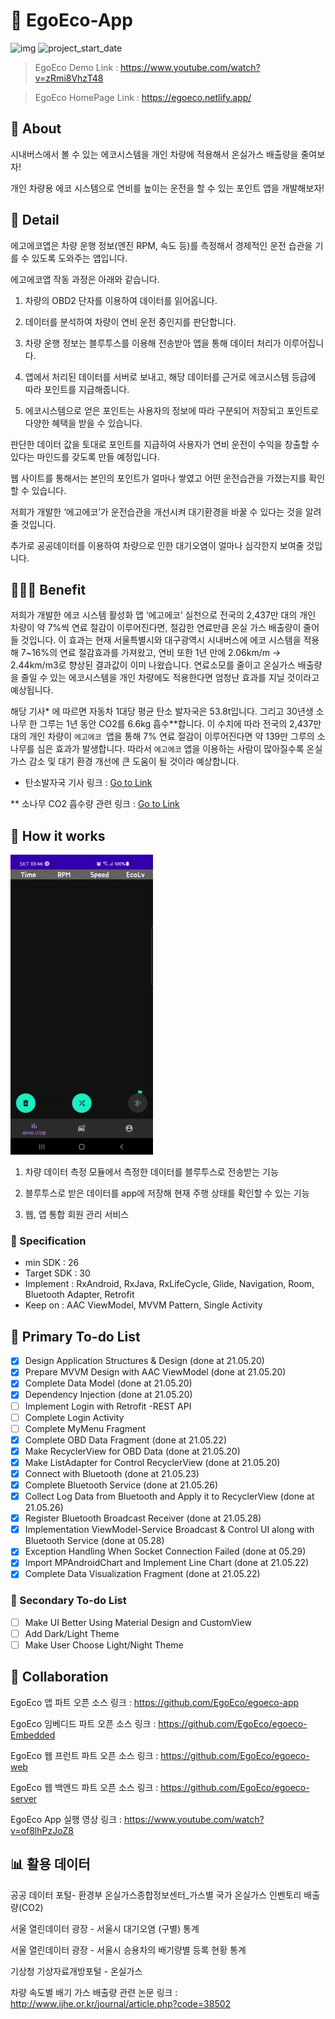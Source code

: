 # 🚗 EgoEco-App

![img](https://img.shields.io/badge/Client--orange) ![project_start_date](https://img.shields.io/badge/Project%20Start%20Date-2021--05--13-informational.svg)

> EgoEco Demo Link : https://www.youtube.com/watch?v=zRmi8VhzT48

> EgoEco HomePage Link : https://egoeco.netlify.app/

## 📑 About

시내버스에서 볼 수 있는 에코시스템을 개인 차량에 적용해서 온실가스 배출량을 줄여보자!

개인 차량용 에코 시스템으로 연비를 높이는 운전을 할 수 있는 포인트 앱을 개발해보자!

## 📕 Detail

에고에코앱은 차량 운행 정보(엔진 RPM, 속도 등)를 측정해서 경제적인 운전 습관을 기를 수 있도록 도와주는 앱입니다.



에고에코앱 작동 과정은 아래와 같습니다.



1. 차량의 OBD2 단자를 이용하여 데이터를 읽어옵니다.

2. 데이터를 분석하여 차량이 연비 운전 중인지를 판단합니다.

3. 차량 운행 정보는 블루투스를 이용해 전송받아 앱을 통해 데이터 처리가 이루어집니다.

4. 앱에서 처리된 데이터를 서버로 보내고, 해당 데이터를 근거로 에코시스템 등급에 따라 포인트를 지급해줍니다.

4. 에코시스템으로 얻은 포인트는 사용자의 정보에 따라 구분되어 저장되고 포인트로 다양한 혜택을 받을 수 있습니다.



판단한 데이터 값을 토대로 포인트를 지급하여 사용자가 연비 운전이 수익을 창출할 수 있다는 마인드를 갖도록 만들 예정입니다.

웹 사이트를 통해서는 본인의 포인트가 얼마나 쌓였고 어떤 운전습관을 가졌는지를 확인할 수 있습니다.

저희가 개발한 ‘에고에코’가 운전습관을 개선시켜 대기환경을 바꿀 수 있다는 것을 알려줄 것입니다.

추가로 공공데이터를 이용하여 차량으로 인한 대기오염이 얼마나 심각한지 보여줄 것입니다.

## 👨‍👧‍👧 Benefit

저희가 개발한 에코 시스템 활성화 앱 ‘에고에코’ 실천으로 전국의 2,437만 대의 개인 차량이 약 7%씩 연료 절감이 이루어진다면, 절감한 연료만큼 온실 가스 배출량이 줄어들 것입니다. 이 효과는 현재 서울특별시와 대구광역시 시내버스에 에코 시스템을 적용해 7~16%의 연료 절감효과를 가져왔고, 연비 또한 1년 만에 2.06km/m -> 2.44km/m3로 향상된 결과값이 이미 나왔습니다. 연료소모를 줄이고 온실가스 배출량을 줄일 수 있는 에코시스템을 개인 차량에도 적용한다면 엄청난 효과를 지닐 것이라고 예상됩니다.



해당 기사* 에 따르면 자동차 1대당 평균 탄소 발자국은 53.8t입니다. 그리고 30년생 소나무 한 그루는 1년 동안 CO2를 6.6kg 흡수**합니다. 이 수치에 따라 전국의 2,437만 대의 개인 차량이 `에고에코 `앱을 통해 7% 연료 절감이 이루어진다면 약 139만 그루의 소나무를 심은 효과가 발생합니다. 따라서 `에고에코` 앱을 이용하는 사람이 많아질수록 온실 가스  감소 및 대기 환경 개선에 큰 도움이 될 것이라 예상합니다.



* 탄소발자국 기사 링크 : [Go to Link](https://www.mk.co.kr/news/world/view/2019/09/717844/)

** 소나무 CO2 흡수량 관련 링크 : [Go to Link](https://www.lafent.com/inews/news_view.html?news_id=108276)

## 💪 How it works

![](.README_images/demo_image/app_demo.gif)


1. 차량 데이터 측정 모듈에서 측정한 데이터를 블루투스로 전송받는 기능
   

2. 블루투스로 받은 데이터를 app에 저장해 현재 주행 상태를 확인할 수 있는 기능


3. 웹, 앱 통합 회원 관리 서비스


### 🔎 Specification
- min SDK : 26
- Target SDK : 30
- Implement : RxAndroid, RxJava, RxLifeCycle, Glide, Navigation, Room, Bluetooth Adapter, Retrofit
- Keep on : AAC ViewModel, MVVM Pattern, Single Activity

## 📕 Primary To-do List
- [X] Design Application Structures & Design (done at 21.05.20)
- [X] Prepare MVVM Design with AAC ViewModel (done at 21.05.20)
- [X] Complete Data Model (done at 21.05.20)
- [X] Dependency Injection (done at 21.05.20)
- [ ] Implement Login with Retrofit -REST API
- [ ] Complete Login Activity
- [ ] Complete MyMenu Fragment
- [X] Complete OBD Data Fragment (done at 21.05.22)
- [X] Make RecyclerView for OBD Data (done at 21.05.20)
- [X] Make ListAdapter for Control RecyclerView (done at 21.05.20)
- [X] Connect with Bluetooth (done at 21.05.23)
- [X] Complete Bluetooth Service (done at 21.05.26)
- [X] Collect Log Data from Bluetooth and Apply it to RecyclerView (done at 21.05.26)
- [X] Register Bluetooth Broadcast Receiver (done at 21.05.28)
- [X] Implementation ViewModel-Service Broadcast & Control UI along with Bluetooth Service (done at 05.28)
- [X] Exception Handling When Socket Connection Failed (done at 05.29)
- [X] Import MPAndroidChart and Implement Line Chart (done at 21.05.22)
- [X] Complete Data Visualization Fragment (done at 21.05.22)

### 📘 Secondary To-do List
- [ ] Make UI Better Using Material Design and CustomView
- [ ] Add Dark/Light Theme
- [ ] Make User Choose Light/Night Theme

## 👏 Collaboration

EgoEco 앱 파트 오픈 소스 링크 : https://github.com/EgoEco/egoeco-app



EgoEco 임베디드 파트 오픈 소스 링크 : https://github.com/EgoEco/egoeco-Embedded



EgoEco 웹 프런트 파트 오픈 소스 링크 : https://github.com/EgoEco/egoeco-web



EgoEco 웹 백엔드 파트 오픈 소스 링크 : https://github.com/EgoEco/egoeco-server



EgoEco App 실행 영상 링크 : https://www.youtube.com/watch?v=of8lhPzJoZ8


## 📊 활용 데이터

공공 데이터 포털- 환경부 온실가스종합정보센터_가스별 국가 온실가스 인벤토리 배출량(CO2)

서울 열린데이터 광장 - 서울시 대기오염 (구별) 통계

서울 열린데이터 광장 - 서울시 승용차의 배기량별 등록 현황 통계

기상청 기상자료개방포털 - 온실가스

차량 속도별 배기 가스 배출량 관련 논문 링크 : http://www.ijhe.or.kr/journal/article.php?code=38502
